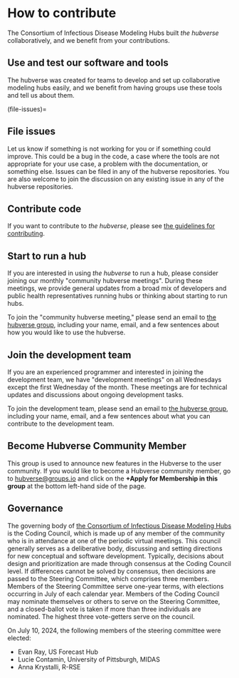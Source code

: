 # How to contribute

The Consortium of Infectious Disease Modeling Hubs built *the hubverse* collaboratively, and we benefit from your contributions.

## Use and test our software and tools

The hubverse was created for teams to develop and set up collaborative modeling hubs easily, and we benefit from having groups use these tools and tell us about them.

(file-issues)=
## File issues

Let us know if something is not working for you or if something could improve. This could be a bug in the code, a case where the tools are not appropriate for your use case, a problem with the documentation, or something else. Issues can be filed in any of the hubverse repositories. You are also welcome to join the discussion on any existing issue in any of the hubverse repositories.

## Contribute code

If you want to contribute to *the hubverse*, please see [the guidelines for contributing](https://hubverse-org.github.io/hubUtils/CONTRIBUTING.html).

## Start to run a hub

If you are interested in using *the hubverse* to run a hub, please consider joining our monthly "community hubverse meetings". During these meetings, we provide general updates from a broad mix of developers and public health representatives running hubs or thinking about starting to run hubs.

To join the "community hubverse meeting," please send an email to <a href="mailto:hubverse+owner@groups.io">the hubverse group</a>, including your name, email, and a few sentences about how you would like to use the hubverse.

## Join the development team

If you are an experienced programmer and interested in joining the development team, we have "development meetings" on all Wednesdays except the first Wednesday of the month. These meetings are for technical updates and discussions about ongoing development tasks.

To join the development team, please send an email to <a href="mailto:hubverse+owner@groups.io">the hubverse group</a>, including your name, email, and a few sentences about what you can contribute to the development team.

## Become Hubverse Community Member
This group is used to announce new features in the Hubverse to the user community. If you would like to become a Hubverse community member, go to [hubverse@groups.io](https://groups.io/g/hubverse) and click on the **+Apply for Membership in this group** at the bottom left-hand side of the page.

## Governance

The governing body of [the Consortium of Infectious Disease Modeling Hubs](who-we-are.md) is the Coding Council, which is made up of any member of the community who is in attendance at one of the periodic virtual meetings. This council generally serves as a deliberative body, discussing and setting directions for new conceptual and software development. Typically, decisions about design and prioritization are made through consensus at the Coding Council level. If differences cannot be solved by consensus, then decisions are passed to the Steering Committee, which comprises three members. Members of the Steering Committee serve one-year terms, with elections occurring in July of each calendar year. Members of the Coding Council may nominate themselves or others to serve on the Steering Committee, and a closed-ballot vote is taken if more than three individuals are nominated. The highest three vote-getters serve on the council.  

On July 10, 2024, the following members of the steering committee were elected: 

- Evan Ray, US Forecast Hub
- Lucie Contamin, University of Pittsburgh, MIDAS
- Anna Krystalli, R-RSE
